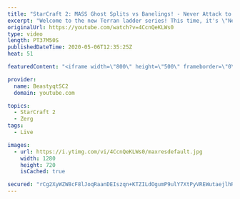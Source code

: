 ```yaml
---
title: "StarCraft 2: MASS Ghost Splits vs Banelings! - Never Attack to Grandmaster"
excerpt: "Welcome to the new Terran ladder series! This time, it's \"Never Attack to Grandmaster!\" In this challenge, I play as Terran on the EU ladder, and in every game I'm not allowed to attack with any units except for using Ghosts. I'm allowed to make any army units for defending, as long as I don't attack"
originalUrl: https://youtube.com/watch?v=4CcnQeKLWs0
type: video
length: PT37M50S
publishedDateTime: 2020-05-06T12:35:25Z
heat: 51

featuredContent: "<iframe width=\"800\" height=\"500\" frameborder=\"0\" src=\"https://www.youtube.com/embed/4CcnQeKLWs0\" allow=\"accelerometer; autoplay; encrypted-media; gyroscope; picture-in-picture\" allowfullscreen></iframe>"

provider:
  name: BeastyqtSC2
  domain: youtube.com

topics:
  - StarCraft 2
  - Zerg
tags:
  - Live

images:
  - url: https://i.ytimg.com/vi/4CcnQeKLWs0/maxresdefault.jpg
    width: 1280
    height: 720
    isCached: true

secured: "rCg2XyWZW8cF8lJoqRaanDEIszqn+KTZILdOgumP9ulY7XtPyVREWutaejlhRpah46v7//INtaKf1gWWemzgX1TLyG5xxI1QB0++D/za5DqoFx4oi/eW9KiNns+nGNelX9/V1SyEKWRl1DH6JsT//qoYe6L1IBTMasgKbw4dKaYp0oHdYbngJtKvK4xnwMosjXaabEyfShEI/6eo+mE2pBtfmhlQPVCxoR+jSXt6CAQBW/TyCktafn8SHieYB1a6IZr3RaQvjiBi4ZzAOCSyTS2crXNGpkP2inHhz9HZbh7rfW8oj1CDplcU2sGdlD+Cxnm/4DBHaK70s7/JchhTl//qMPkoRtvV1FDzgUjSfu9pNUbXx/xYpYo5omOZFR6t9H4jOwlm6TXI/gnStX6sztJNRAiW67hlQLNY+oL1W5w=;TQsZKrmw9Y+NK5LpBQXP2A=="
---
```


